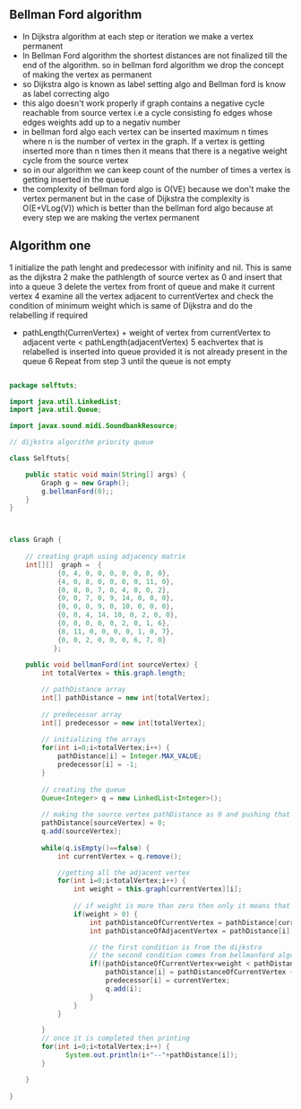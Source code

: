 ## Bellman Ford algorithm


- In Dijkstra algorithm at each step or iteration we make a vertex permanent
- In Bellman Ford algorithm the shortest distances are not finalized till the end of the algorithm. so in bellman ford algorithm we drop the concept of making the vertex as permanent
- so Dijkstra algo is known as label setting algo and Bellman ford is know as label correcting algo
- this algo doesn't work properly if graph contains a negative cycle reachable from source vertex i.e a cycle consisting fo edges whose edges weights add up to a negativ number
- in bellman ford algo each vertex can be inserted maximum n times where n is the number of vertex in the graph. If a vertex is getting inserted more than n times then it means that there is a negative weight cycle from the source vertex
- so in our algorithm we can keep count of the number of times a vertex is getting inserted in the queue
- the complexity of bellman ford algo is O(VE) because we don't make the vertex permanent but in the case of Dijkstra the complexity is O(E+VLog(V)) which is better than the bellman ford algo because at every step we are making the vertex permanent



## Algorithm one

1 initialize the path lenght and predecessor with inifinity and nil. This is same as the dijkstra
2 make the pathlength of source vertex as 0 and insert that into a queue
3 delete the vertex from front of queue and make it current vertex
4 examine all the vertex adjacent to currentVertex and check the condition of minimum weight which is same of Dijkstra and do the relabelling if required
  - pathLength(CurrenVertex) + weight of vertex from currentVertex to adjacent verte < pathLength(adjacentVertex)
5 eachvertex that is relabelled is inserted into queue provided it is not already present in the queue
6 Repeat from step 3 until the queue is not empty



```java

package selftuts;

import java.util.LinkedList;
import java.util.Queue;

import javax.sound.midi.SoundbankResource;

// dijkstra algorithm priority queue

class Selftuts{

	public static void main(String[] args) {
		Graph g = new Graph();
		g.bellmanFord(0);;
	}
}



class Graph {
	
	// creating graph using adjacency matrix
	int[][]  graph =  {
			{0, 4, 0, 0, 0, 0, 0, 8, 0}, 
            {4, 0, 8, 0, 0, 0, 0, 11, 0}, 
            {0, 8, 0, 7, 0, 4, 0, 0, 2}, 
            {0, 0, 7, 0, 9, 14, 0, 0, 0}, 
            {0, 0, 0, 9, 0, 10, 0, 0, 0}, 
            {0, 0, 4, 14, 10, 0, 2, 0, 0}, 
            {0, 0, 0, 0, 0, 2, 0, 1, 6}, 
            {8, 11, 0, 0, 0, 0, 1, 0, 7}, 
            {0, 0, 2, 0, 0, 0, 6, 7, 0} 
           }; 
	
	public void bellmanFord(int sourceVertex) {
		int totalVertex = this.graph.length;

		// pathDistance array
		int[] pathDistance = new int[totalVertex];
		
		// predecessor array
		int[] predecessor = new int[totalVertex];
		
		// initializing the arrays
		for(int i=0;i<totalVertex;i++) {
			pathDistance[i] = Integer.MAX_VALUE;
			predecessor[i] = -1;
		}
		
		// creating the queue
		Queue<Integer> q = new LinkedList<Integer>();
		
		// making the source vertex pathDistance as 0 and pushing that into the queue
		pathDistance[sourceVertex] = 0;
		q.add(sourceVertex);
		
		while(q.isEmpty()==false) {
			int currentVertex = q.remove();

			//getting all the adjacent vertex
			for(int i=0;i<totalVertex;i++) {
				int weight = this.graph[currentVertex][i];
				
				// if weight is more than zero then only it means that edge exits
				if(weight > 0) {
					int pathDistanceOfCurrentVertex = pathDistance[currentVertex];
					int pathDistanceOfAdjacentVertex = pathDistance[i];

					// the first condition is from the dijkstra
					// the second condition comes from bellmanford algo that only push the code to queue if it is not already present
					if((pathDistanceOfCurrentVertex+weight < pathDistanceOfAdjacentVertex) && q.contains(i)==false) {
						pathDistance[i] = pathDistanceOfCurrentVertex + weight;
						predecessor[i] = currentVertex;
						q.add(i);
					}
				}
			}

		}
		// once it is completed then printing
		for(int i=0;i<totalVertex;i++) {
		      System.out.println(i+"--"+pathDistance[i]);
		}

	}
	
}


```
